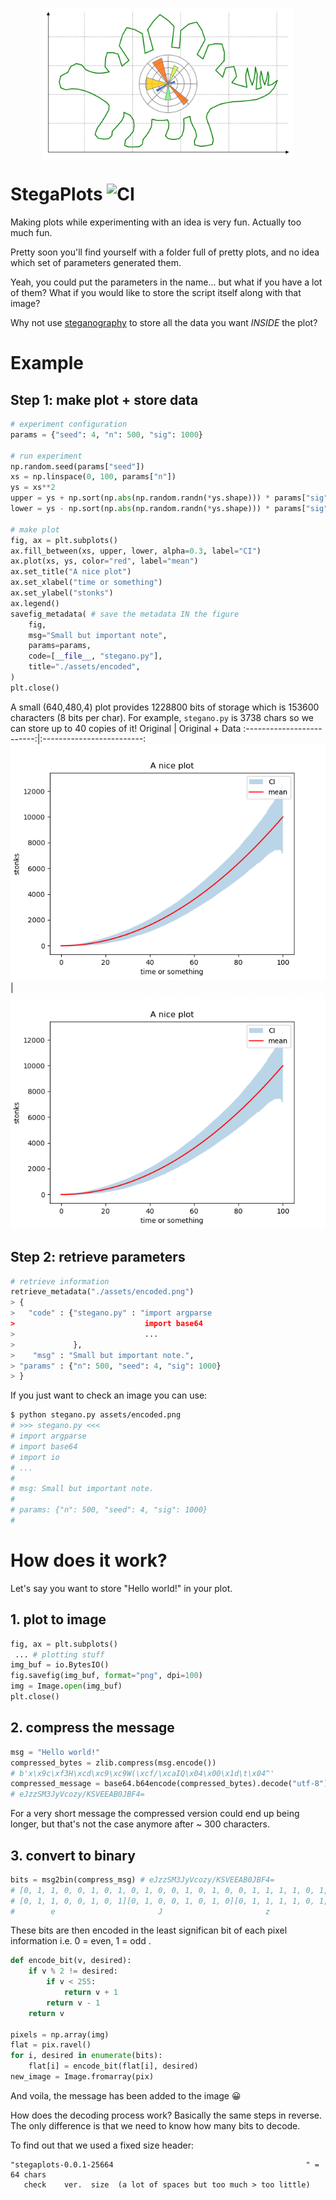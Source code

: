 <p align="center">
  <img width="400" src="https://raw.githubusercontent.com/lfrati/stegaplots/main/assets/stegaplot.png">
</p>

# StegaPlots  ![CI](https://github.com/lfrati/stegaplots/actions/workflows/test.yml/badge.svg)

Making plots while experimenting with an idea is very fun. Actually too much fun. 

Pretty soon you'll find yourself with a folder full of pretty plots, and no idea which set of parameters generated them.

Yeah, you could put the parameters in the name... but what if you have a lot of them? 
What if you would like to store the script itself along with that image?

Why not use [steganography](https://en.wikipedia.org/wiki/Steganography) to store all the data you want *INSIDE* the plot?


# Example
## Step 1: make plot + store data
```python
# experiment configuration
params = {"seed": 4, "n": 500, "sig": 1000}

# run experiment
np.random.seed(params["seed"])
xs = np.linspace(0, 100, params["n"])
ys = xs**2
upper = ys + np.sort(np.abs(np.random.randn(*ys.shape))) * params["sig"]
lower = ys - np.sort(np.abs(np.random.randn(*ys.shape))) * params["sig"]

# make plot
fig, ax = plt.subplots()
ax.fill_between(xs, upper, lower, alpha=0.3, label="CI")
ax.plot(xs, ys, color="red", label="mean")
ax.set_title("A nice plot")
ax.set_xlabel("time or something")
ax.set_ylabel("stonks")
ax.legend()
savefig_metadata( # save the metadata IN the figure
    fig,
    msg="Small but important note",
    params=params,
    code=[__file__, "stegano.py"],
    title="./assets/encoded",
)
plt.close()
```
A small (640,480,4) plot provides 1228800 bits of storage which is 153600 characters (8 bits per char).
For example, ```stegano.py``` is 3738 chars so we can store up to 40 copies of it!
Original                   |  Original + Data
:-------------------------:|:-------------------------:
![](assets/original.png)   |  ![](assets/encoded.png)

## Step 2: retrieve parameters
```python
# retrieve information
retrieve_metadata("./assets/encoded.png")
> {
>   "code" : {"stegano.py" : "import argparse
>                             import base64
>                             ... 
>             },
>    "msg" : "Small but important note.",
> "params" : {"n": 500, "seed": 4, "sig": 1000}
> }
```

If you just want to check an image you can use:

```bash
$ python stegano.py assets/encoded.png
# >>> stegano.py <<<
# import argparse
# import base64
# import io
# ...
# 
# msg: Small but important note.
# 
# params: {"n": 500, "seed": 4, "sig": 1000}
# 
```

# How does it work?
Let's say you want to store "Hello world!" in your plot.
## 1. plot to image
```python
fig, ax = plt.subplots()
 ... # plotting stuff
img_buf = io.BytesIO()
fig.savefig(img_buf, format="png", dpi=100)
img = Image.open(img_buf)
plt.close()
```
## 2. compress the message
```python
msg = "Hello world!"
compressed_bytes = zlib.compress(msg.encode()) 
# b'x\x9c\xf3H\xcd\xc9\xc9W(\xcf/\xcaIQ\x04\x00\x1d\t\x04^'
compressed_message = base64.b64encode(compressed_bytes).decode("utf-8")
# eJzzSM3JyVcozy/KSVEEAB0JBF4=
```
For a very short message the compressed version could end up being longer, but that's not the case anymore after ~ 300 characters.

## 3. convert to binary
```python
bits = msg2bin(compress_msg) # eJzzSM3JyVcozy/KSVEEAB0JBF4=
# [0, 1, 1, 0, 0, 1, 0, 1, 0, 1, 0, 0, 1, 0, 1, 0, 0, 1, 1, 1, 1, 0, 1, 0, 0, 1, 1 ...
# [0, 1, 1, 0, 0, 1, 0, 1][0, 1, 0, 0, 1, 0, 1, 0][0, 1, 1, 1, 1, 0, 1, 0][0, 1, 1 ...
#        e                       J                       z                       z ...
```
These bits are then encoded in the least significan bit of each pixel information i.e. 0 = even, 1 = odd .
```python
def encode_bit(v, desired):
    if v % 2 != desired:
        if v < 255:
            return v + 1
        return v - 1
    return v

pixels = np.array(img)
flat = pix.ravel()
for i, desired in enumerate(bits):
    flat[i] = encode_bit(flat[i], desired)
new_image = Image.fromarray(pix)
```
And voila, the message has been added to the image 😀

How does the decoding process work? Basically the same steps in reverse. The only difference is that we need to know how many bits to decode.

To find out that we used a fixed size header:
```
"stegaplots-0.0.1-25664                                           " = 64 chars 
   check    ver.  size  (a lot of spaces but too much > too little)
```
